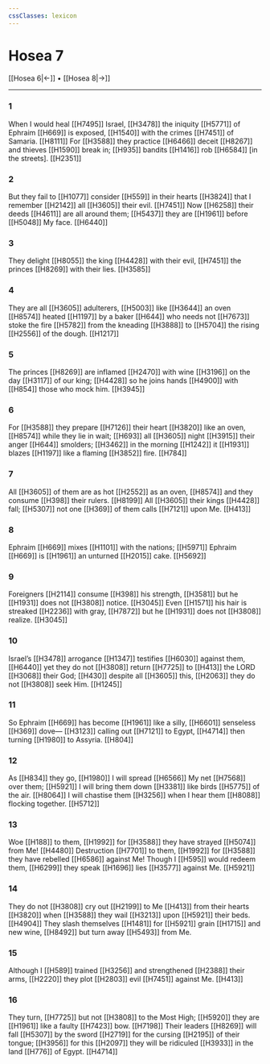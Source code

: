 ```yaml
---
cssClasses: lexicon
---
```


# Hosea 7

[[Hosea 6|←]] • [[Hosea 8|→]]

---

### 1
When I would heal [[H7495]] Israel, [[H3478]] the iniquity [[H5771]] of Ephraim [[H669]] is exposed, [[H1540]] with the crimes [[H7451]] of Samaria. [[H8111]] For [[H3588]] they practice [[H6466]] deceit [[H8267]] and thieves [[H1590]] break in; [[H935]] bandits [[H1416]] rob [[H6584]] [in the streets]. [[H2351]]

### 2
But they fail to [[H1077]] consider [[H559]] in their hearts [[H3824]] that I remember [[H2142]] all [[H3605]] their evil. [[H7451]] Now [[H6258]] their deeds [[H4611]] are all around them; [[H5437]] they are [[H1961]] before [[H5048]] My face. [[H6440]]

### 3
They delight [[H8055]] the king [[H4428]] with their evil, [[H7451]] the princes [[H8269]] with their lies. [[H3585]]

### 4
They are all [[H3605]] adulterers, [[H5003]] like [[H3644]] an oven [[H8574]] heated [[H1197]] by a baker [[H644]] who needs not [[H7673]] stoke the fire [[H5782]] from the kneading [[H3888]] to [[H5704]] the rising [[H2556]] of the dough. [[H1217]]

### 5
The princes [[H8269]] are inflamed [[H2470]] with wine [[H3196]] on the day [[H3117]] of our king; [[H4428]] so he joins hands [[H4900]] with [[H854]] those who mock him. [[H3945]]

### 6
For [[H3588]] they prepare [[H7126]] their heart [[H3820]] like an oven, [[H8574]] while they lie in wait; [[H693]] all [[H3605]] night [[H3915]] their anger [[H644]] smolders; [[H3462]] in the morning [[H1242]] it [[H1931]] blazes [[H1197]] like a flaming [[H3852]] fire. [[H784]]

### 7
All [[H3605]] of them are as hot [[H2552]] as an oven, [[H8574]] and they consume [[H398]] their rulers. [[H8199]] All [[H3605]] their kings [[H4428]] fall; [[H5307]] not one [[H369]] of them  calls [[H7121]] upon Me. [[H413]]

### 8
Ephraim [[H669]] mixes [[H1101]] with the nations; [[H5971]] Ephraim [[H669]] is [[H1961]] an unturned [[H2015]] cake. [[H5692]]

### 9
Foreigners [[H2114]] consume [[H398]] his strength, [[H3581]] but he [[H1931]] does not [[H3808]] notice. [[H3045]] Even [[H1571]] his hair is streaked [[H2236]] with gray, [[H7872]] but he [[H1931]] does not [[H3808]] realize. [[H3045]]

### 10
Israel’s [[H3478]] arrogance [[H1347]] testifies [[H6030]] against them, [[H6440]] yet they do not [[H3808]] return [[H7725]] to [[H413]] the LORD [[H3068]] their God; [[H430]] despite all [[H3605]] this, [[H2063]] they do not [[H3808]] seek Him. [[H1245]]

### 11
So Ephraim [[H669]] has become [[H1961]] like a silly, [[H6601]] senseless [[H369]] dove— [[H3123]] calling out [[H7121]] to Egypt, [[H4714]] then turning [[H1980]] to Assyria. [[H804]]

### 12
As [[H834]] they go, [[H1980]] I will spread [[H6566]] My net [[H7568]] over them; [[H5921]] I will bring them down [[H3381]] like birds [[H5775]] of the air. [[H8064]] I will chastise them [[H3256]] when I hear them [[H8088]] flocking together. [[H5712]]

### 13
Woe [[H188]] to them, [[H1992]] for [[H3588]] they have strayed [[H5074]] from Me! [[H4480]] Destruction [[H7701]] to them, [[H1992]] for [[H3588]] they have rebelled [[H6586]] against Me!  Though I [[H595]] would redeem them, [[H6299]] they speak [[H1696]] lies [[H3577]] against Me. [[H5921]]

### 14
They do not [[H3808]] cry out [[H2199]] to Me [[H413]] from their hearts [[H3820]] when [[H3588]] they wail [[H3213]] upon [[H5921]] their beds. [[H4904]] They slash themselves [[H1481]] for [[H5921]] grain [[H1715]] and new wine, [[H8492]] but turn away [[H5493]] from Me. 

### 15
Although I [[H589]] trained [[H3256]] and strengthened [[H2388]] their arms, [[H2220]] they plot [[H2803]] evil [[H7451]] against Me. [[H413]]

### 16
They turn, [[H7725]] but not [[H3808]] to the Most High; [[H5920]] they are [[H1961]] like a faulty [[H7423]] bow. [[H7198]] Their leaders [[H8269]] will fall [[H5307]] by the sword [[H2719]] for the cursing [[H2195]] of their tongue; [[H3956]] for this [[H2097]] they will be ridiculed [[H3933]] in the land [[H776]] of Egypt. [[H4714]]

